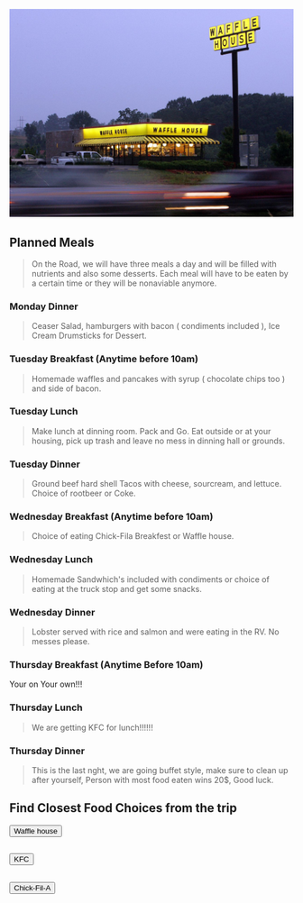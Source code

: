 ![](images/wafflehouse.jpeg)

## Planned Meals
> On the Road, we will have three meals a day and will be filled with nutrients and also some desserts. Each meal will have to be eaten by a certain time or they will be nonaviable anymore. 

### Monday Dinner
> Ceaser Salad, hamburgers with bacon ( condiments included ), Ice Cream Drumsticks for Dessert.
 
### Tuesday Breakfast (Anytime before 10am)
> Homemade waffles and pancakes with syrup ( chocolate chips too ) and side of bacon.

### Tuesday Lunch
> Make lunch at dinning room.  Pack and Go.  Eat outside or at your housing, pick up trash and leave no mess in dinning hall or grounds.

### Tuesday Dinner
> Ground beef hard shell Tacos with cheese, sourcream, and lettuce. Choice of rootbeer or Coke.

### Wednesday Breakfast (Anytime before 10am)
> Choice of eating Chick-Fila Breakfest or Waffle house.
### Wednesday Lunch
> Homemade Sandwhich's included with condiments or choice of eating at the truck stop and get some snacks.

### Wednesday Dinner
> Lobster served with rice and salmon and were eating in the RV. No messes please.

### Thursday Breakfast (Anytime Before 10am)
Your on Your own!!!
### Thursday Lunch
> We are getting KFC for lunch!!!!!!
### Thursday Dinner
> This is the last nght, we are going buffet style, make sure to clean up after yourself, Person with most food eaten wins 20$, Good luck.


<html>
<body>

<h2>Find Closest Food Choices from the trip</h2>

<input type="button" onclick="alert('closest waffle house is 5 Hours and 4 Minutes or 352 Miles away')" value="Waffle house">

</body>
</html>


<html>
<body>

<h2></h2>

<input type="button" onclick="alert('closest KFC is 13 Minutes or 5.3 Miles away')" value="KFC">

</body>
</html>

<html>
<body>

<h2></h2>

<input type="button" onclick="alert('closest Chick-Fil-A is 4 Minutes or 0.6 Miles away')" value="Chick-Fil-A">

</body>
</html>

